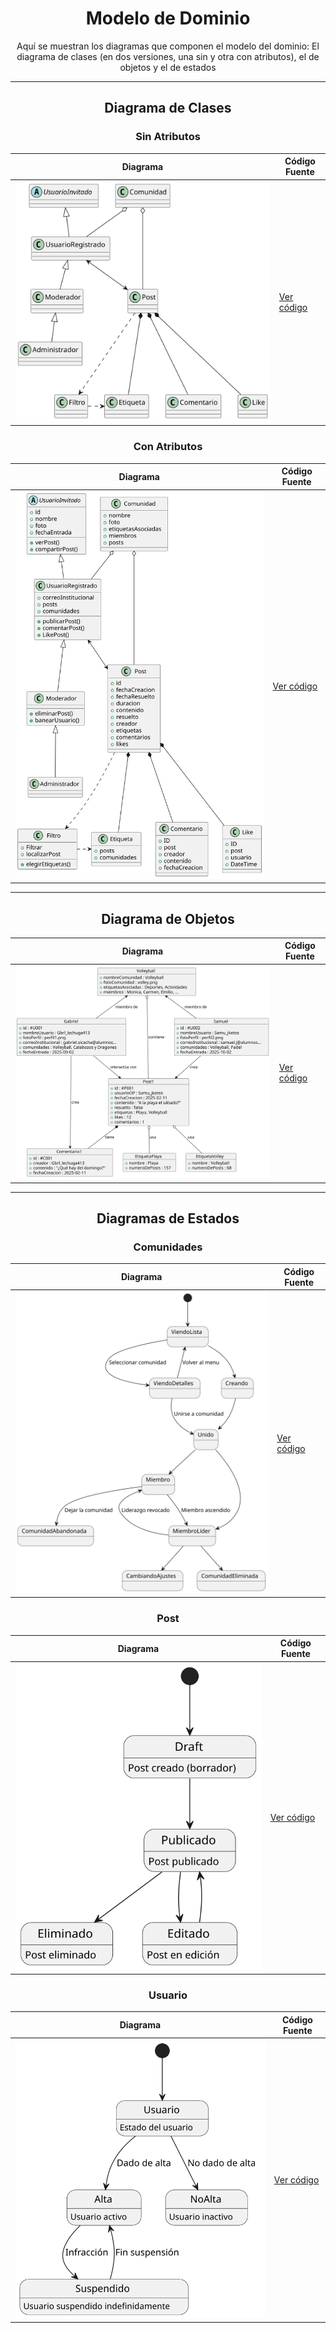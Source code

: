 <div align="center">

# Modelo de Dominio

Aquí se muestran los diagramas que componen el modelo del dominio: El diagrama de clases (en dos versiones, una sin y otra con atributos), el de objetos y el de estados



---
## Diagrama de Clases
### Sin Atributos
| **Diagrama** | **Código Fuente** |
|--------------|--------------------|
| ![Diagrama de Clases](/MdD/DdClases/9ª_Iteración/DdClases_Sin_Atributos.svg) | [Ver código](/MdD/DdClases/9ª_Iteración/DdClases_Sin_Atributos.puml) |
### Con Atributos
| **Diagrama** | **Código Fuente** |
|--------------|--------------------|
| ![Diagrama de Clases](/MdD/DdClases/9ª_Iteración/DdClases.svg) | [Ver código](/MdD/DdClases/9ª_Iteración/DdClases.puml) |

---
## Diagrama de Objetos

| **Diagrama** | **Código Fuente** |
|--------------|--------------------|
| ![Diagrama de Objetos](/MdD/DdObjetos/6ª_Iteración/DdObjetos.svg) | [Ver código](/MdD/DdObjetos/6ª_Iteración/DdObjetos.puml) |

---
## Diagramas de Estados

### Comunidades

| **Diagrama** | **Código Fuente** |
|--------------|--------------------|
| ![Diagrama de Objetos](/MdD/DdEstados_Comunidades/5ª_Iteración/DdEstados_Comunidades.svg) | [Ver código](/MdD/DdEstados_Comunidades/5ª_Iteración/DdEstados_Comunidades.puml) |

### Post

| **Diagrama** | **Código Fuente** |
|--------------|--------------------|
| ![Diagrama de Objetos](/MdD/DdEstados_Post/DdEstados_Post.svg) | [Ver código](/MdD/DdEstados_Post/DdEstados_Post.puml) |

### Usuario

| **Diagrama** | **Código Fuente** |
|--------------|--------------------|
| ![Diagrama de Objetos](/MdD/DdEstados_Usuario/1ª_Iteración/DdEstados_Usuario.svg) | [Ver código](/MdD/DdEstados_Usuario/1ª_Iteración/DdEstados_Usuario.puml) |

</div>
